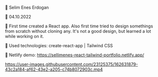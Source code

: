 🔷 Selim Enes Erdogan

🔷 04.10.2022

🔷 First time created a React app. Also first time tried to design somethings from scratch without cloning any. It's not a good design, but learned a lot while working on it.

🔷 Used technologies: create-react-app | Tailwind CSS

🔷 Netlify demo: https://sellimenes-react-tailwind-portfolio.netlify.app/



https://user-images.githubusercontent.com/23125375/162631879-43c2a184-af62-43e2-a205-c74b8072903c.mp4

